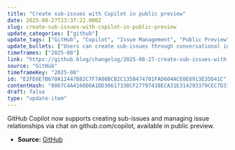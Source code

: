```yaml
---
title: "Create sub-issues with Copilot in public preview"
date: 2025-08-27T23:37:22.000Z
slug: create-sub-issues-with-copilot-in-public-preview
update_categories: ["github"]
update_tags: ["GitHub", "Copilot", "Issue Management", "Public Preview"]
update_bullets: ["Users can create sub-issues through conversational interaction with Copilot.", "Issue relationship management is integrated into the Copilot chat interface.", "Feature is accessible on github.com/copilot in public preview."]
timeframes: ["2025-08"]
link: "https://github.blog/changelog/2025-08-27-create-sub-issues-with-copilot-in-public-preview"
source: "GitHub"
timeframeKey: "2025-08"
id: "E2FE6E7B670A12447B82C7F7A86BCB2C135B474701FAD604ACE0E8913E35D41C"
contentHash: "0867C4A4160D6A1DD30617338CF27797438ECA31E314293379CEC7D3772CBEB4"
draft: false
type: "update-item"
---
```


GitHub Copilot now supports creating sub-issues and managing issue relationships via chat on github.com/copilot, available in public preview.

- **Source:** [GitHub](https://github.blog/changelog/2025-08-27-create-sub-issues-with-copilot-in-public-preview)

